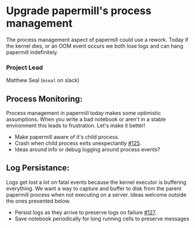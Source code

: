 # Upgrade papermill's process management 
The process management aspect of papermill could use a rework. Today if the kernel dies, or an OOM event occurs we both lose logs and can hang papermill indefinitely.

### Project Lead
Matthew Seal (`mseal` on slack)

## Process Monitoring:
Process management in papermill today makes some optimistic assumptions. When you write a bad notebook or aren't in a stable environment this leads to frustration. Let's make it better!

- Make papermill aware of it's child process.
- Crash when child process exits unexpectantly [#125](https://github.com/nteract/papermill/issues/125).
- Ideas around info or debug logging around process events?

## Log Persistance:
Logs get lost a lot on fatal events because the kernel executor is buffering everything. We want a way to capture and buffer to disk from the parent papermill process when not executing on a server. Ideas welcome outside the ones presented below.

- Persist logs as they arrive to preserve logs on failure [#127](https://github.com/nteract/papermill/issues/127).
- Save notebook periodically for long running cells to preserve messages
